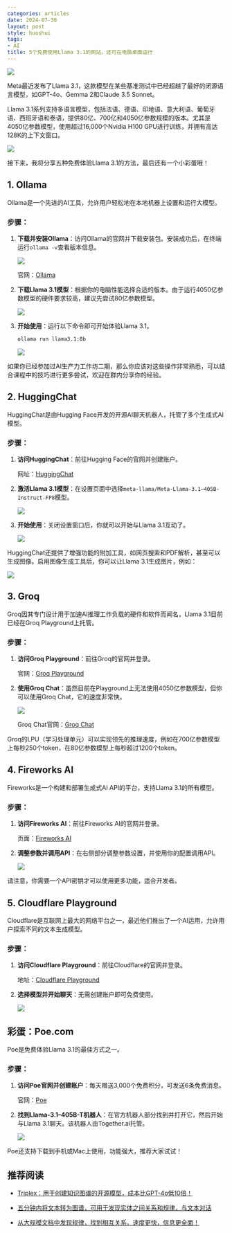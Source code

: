 ```yaml
---
categories: articles
date: 2024-07-30
layout: post
style: huoshui
tags:
- AI
title: 5个免费使用Llama 3.1的网站，还可在电脑桌面运行
---
```


![](/assets/images/563bcde5dc7b4e96a15834fd3d04c5b3.png)

Meta最近发布了Llama 3.1，这款模型在某些基准测试中已经超越了最好的闭源语言模型，如GPT-4o、Gemma 2和Claude 3.5 Sonnet。

Llama 3.1系列支持多语言模型，包括法语、德语、印地语、意大利语、葡萄牙语、西班牙语和泰语，提供80亿、700亿和4050亿参数规模的版本。尤其是4050亿参数模型，使用超过16,000个Nvidia H100 GPU进行训练，并拥有高达128K的上下文窗口。

![](/assets/images/a27c9b4e48d247ceae0a051d4aa9c3bf.png)

接下来，我将分享五种免费体验Llama 3.1的方法，最后还有一个小彩蛋哦！

## 1. Ollama

Ollama是一个先进的AI工具，允许用户轻松地在本地机器上设置和运行大模型。

### 步骤：

1. **下载并安装Ollama**：访问Ollama的官网并下载安装包。安装成功后，在终端运行`ollama -v`查看版本信息。

   ![](/assets/images/6d1ff4582ac04385a4abcbbee3f335b4.jpg)

   官网：[Ollama](https://ollama.com/)

2. **下载Llama 3.1模型**：根据你的电脑性能选择合适的版本。由于运行4050亿参数模型的硬件要求较高，建议先尝试80亿参数模型。

   ![](/assets/images/91ff3ff1babe418099dd7dde26f8e5da.png)

3. **开始使用**：运行以下命令即可开始体验Llama 3.1。

   ```bash
   ollama run llama3.1:8b
   ```

   ![](/assets/images/e4cc33dd4ce44ef8a36223d0b1ccbd49.png)

如果你已经参加过AI生产力工作坊二期，那么你应该对这些操作非常熟悉，可以结合课程中的技巧进行更多尝试，欢迎在群内分享你的经验。

## 2. HuggingChat

HuggingChat是由Hugging Face开发的开源AI聊天机器人，托管了多个生成式AI模型。

### 步骤：

1. **访问HuggingChat**：前往Hugging Face的官网并创建账户。

   网址：[HuggingChat](https://huggingface.co/chat/)

2. **激活Llama 3.1模型**：在设置页面中选择`meta-llama/Meta-Llama-3.1–405B-Instruct-FP8`模型。

   ![](/assets/images/b9b0c7f5088c4347bfd8ca8a5449f896.png)

3. **开始使用**：关闭设置窗口后，你就可以开始与Llama 3.1互动了。

   ![](/assets/images/4790d977d56d4691bcc60e7bfde49345.png)

HuggingChat还提供了增强功能的附加工具，如网页搜索和PDF解析，甚至可以生成图像。启用图像生成工具后，你可以让Llama 3.1生成图片，例如：

![](/assets/images/57d4885b9545455a85841997d14335d9.png)

## 3. Groq

Groq因其专门设计用于加速AI推理工作负载的硬件和软件而闻名，Llama 3.1目前已经在Groq Playground上托管。

### 步骤：

1. **访问Groq Playground**：前往Groq的官网并登录。

   官网：[Groq Playground](https://console.groq.com/playground)

2. **使用Groq Chat**：虽然目前在Playground上无法使用4050亿参数模型，但你可以使用Groq Chat，它的速度非常快。

   ![](/assets/images/01bfca39f8c343ad9bbc296a54d7f74c.png)

   Groq Chat官网：[Groq Chat](https://groq.com/)

Groq的LPU（学习处理单元）可以实现领先的推理速度，例如在700亿参数模型上每秒250个token，在80亿参数模型上每秒超过1200个token。

## 4. Fireworks AI

Fireworks是一个构建和部署生成式AI API的平台，支持Llama 3.1的所有模型。

### 步骤：

1. **访问Fireworks AI**：前往Fireworks AI的官网并登录。

   页面：[Fireworks AI](https://fireworks.ai/models/fireworks/llama-v3p1-405b-instruct)

2. **调整参数并调用API**：在右侧部分调整参数设置，并使用你的配置调用API。

   ![](/assets/images/cb4165dd24794860a43a571bdbc8767d.png)

请注意，你需要一个API密钥才可以使用更多功能，适合开发者。

## 5. Cloudflare Playground

Cloudflare是互联网上最大的网络平台之一，最近他们推出了一个AI运用，允许用户探索不同的文本生成模型。

### 步骤：

1. **访问Cloudflare Playground**：前往Cloudflare的官网并登录。

   地址：[Cloudflare Playground](https://playground.ai.cloudflare.com/)

2. **选择模型并开始聊天**：无需创建账户即可免费使用。

   ![](/assets/images/23f1d9347b194d628afe5862be5cc4cc.png)

## 彩蛋：Poe.com

Poe是免费体验Llama 3.1的最佳方式之一。

### 步骤：

1. **访问Poe官网并创建账户**：每天赠送3,000个免费积分，可发送6条免费消息。

   官网：[Poe](https://poe.com)

2. **找到Llama-3.1–405B-T机器人**：在官方机器人部分找到并打开它，然后开始与Llama 3.1聊天。该机器人由Together.ai托管。

   ![](/assets/images/562d3f143e5b4c3faadbe5246be5383b.png)

Poe还支持下载到手机或Mac上使用，功能强大，推荐大家试试！

## 推荐阅读

- [Triplex：用于创建知识图谱的开源模型，成本比GPT-4o低10倍！](http://mp.weixin.qq.com/s?__biz=Mzk0OTY0NzM1Ng==&mid=2247486546&idx=1&sn=98139129e78b457e2f1885495f3c58b3&chksm=c3546ec1f423e7d7df329e883ab39c79eaf61e6bc38cc801a318c7f95a229a670b161ca445af&scene=21#wechat_redirect)

- [五分钟内将文本转为图谱，可用于发现实体之间关系和规律，与文本对话](http://mp.weixin.qq.com/s?__biz=Mzk0OTY0NzM1Ng==&mid=2247486457&idx=1&sn=e801511901e60a9058b443819eaaaf60&chksm=c354696af423e07cf55e3fdc59375b352e493f6ab3cf282d199f74ca9b2556cb797671cb2418&scene=21#wechat_redirect)

- [从大规模文档中发现规律，找到相互关系，速度更快，信息更全面！](http://mp.weixin.qq.com/s?__biz=Mzk0OTY0NzM1Ng==&mid=2247486198&idx=1&sn=fe870f73635f7e97d576fb81c20befe2&chksm=c3546865f423e173293ec3697258a848a7dff22690a4b9cad0a91abdce7745760d98c5b16281&scene=21#wechat_redirect)